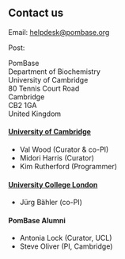 ## Contact us

Email: [helpdesk@pombase.org](mailto:helpdesk@pombase.org)

Post:

PomBase\
Department of Biochemistry\
University of Cambridge\
80 Tennis Court Road\
Cambridge\
CB2 1GA\
United Kingdom


#### [University of Cambridge](http://www.cam.ac.uk/)

-   Val Wood (Curator & co-PI)
-   Midori Harris (Curator)
-   Kim Rutherford (Programmer)

#### [University College London](http://www.ucl.ac.uk/)

-   Jürg Bähler (co-PI)

#### PomBase Alumni

-   Antonia Lock (Curator, UCL)
-   Steve Oliver (PI, Cambridge)
